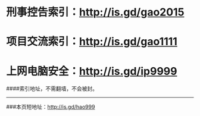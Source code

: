 # 刑事控告索引：http://is.gd/gao2015
# 项目交流索引：http://is.gd/gao1111 
# 上网电脑安全：http://is.gd/ip9999
####索引地址，不需翻墙，不会被封。
***
###本页短地址：http://is.gd/hao999
